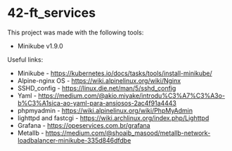 # 42-ft_services


This project was made with the following tools:

- Minikube v1.9.0


Useful links:

- Minikube - https://kubernetes.io/docs/tasks/tools/install-minikube/
- Alpine-nginx OS - https://wiki.alpinelinux.org/wiki/Nginx
- SSHD_config - https://linux.die.net/man/5/sshd_config
- Yaml - https://medium.com/@akio.miyake/introdu%C3%A7%C3%A3o-b%C3%A1sica-ao-yaml-para-ansiosos-2ac4f91a4443
- phpmyadmin - https://wiki.alpinelinux.org/wiki/PhpMyAdmin
- lighttpd and fastcgi - https://wiki.archlinux.org/index.php/Lighttpd
- Grafana - https://opeservices.com.br/grafana
- Metallb - https://medium.com/@shoaib_masood/metallb-network-loadbalancer-minikube-335d846dfdbe